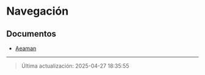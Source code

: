 # Navegación

## Documentos

- [Aeaman](document_5.md)

---

> Última actualización: 2025-04-27 18:35:55